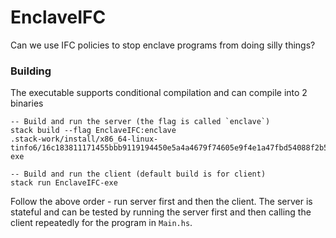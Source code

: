 
# EnclaveIFC

Can we use IFC policies to stop enclave programs from doing silly things?

### Building

The executable supports conditional compilation and can compile into 2 binaries

```
-- Build and run the server (the flag is called `enclave`)
stack build --flag EnclaveIFC:enclave
.stack-work/install/x86_64-linux-tinfo6/16c183811171455bbb9119194450e5a4a4679f74605e9f4e1a47fbd54088f2b5/9.2.5/bin/EnclaveIFC-exe

-- Build and run the client (default build is for client)
stack run EnclaveIFC-exe
```

Follow the above order - run server first and then the client. The server is stateful and can be tested by running the server first and then calling the client repeatedly for the program in `Main.hs`.
